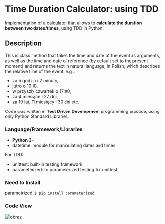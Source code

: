 # Time Duration Calculator: using TDD

Implementation of a calculator that allows to <b>calculate the duration between two dates/times</b>, using TDD in Python.

## Description

This is class method that takes the time and date of the event as arguments, as well as the time and date of reference (by default set to the present moment) 
and returns the text in natural language, in Polish, which describes the relative time of the event, e.g .: 
* za 5 godzin i 2 minuty, 
* jutro o 10:10, 
* w przyszły czwartek o 17:00, 
* za 4 miesiące i 27 dni, 
* za 10 lat, 11 miesięcy i 30 dni etc.

Code was written in <b>Test Driven Development</b> programming practice, using only Python Standard Libraries.

### Language/Framework/Libraries

* <b>Python 3+</b>
* datetime: module for manipulating dates and times

For TDD:
* unittest: built-in testing framework 
* parameterized: to parameterized testing for unittest

### Need to Install

parametrized:
```$ pip install parameterized```

### Code View
![obraz](https://user-images.githubusercontent.com/86662368/155245788-a555ca2b-6d4c-47f3-bae5-112194d9e0cf.png)
